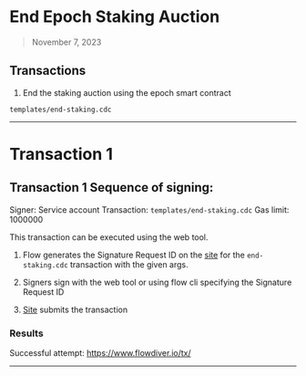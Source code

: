# End Epoch Staking Auction

> November 7, 2023

## Transactions

1. End the staking auction using the epoch smart contract

`templates/end-staking.cdc`
___

# Transaction 1

## Transaction 1 Sequence of signing: 

Signer: Service account
Transaction: `templates/end-staking.cdc`
Gas limit: 1000000

This transaction can be executed using the web tool.

1. Flow generates the Signature Request ID on the [site](https://flow-multisig-git-service-account-onflow.vercel.app/mainnet?type=&name=&param=%5B%5D&acct=0x8624b52f9ddcd04a&limit=9999) for the `end-staking.cdc` transaction with the given args.

2. Signers sign with the web tool or using flow cli specifying the Signature Request ID

3. [Site](https://flow-multisig-git-service-account-onflow.vercel.app/mainnet) submits the transaction


### Results

Successful attempt:
https://www.flowdiver.io/tx/
___